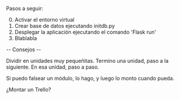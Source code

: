 Pasos a seguir:

0. Activar el entorno virtual
1. Crear base de datos ejecutando initdb.py
2. Desplegar la aplicación ejecutando el comando 'Flask run'
3. Blablabla



-- Consejos --

Dividir en unidades muy pequeñitas. 
Termino una unidad, paso a la siguiente. 
En esa unidad, paso a paso.

Si puedo falsear un módulo, lo hago, y luego lo monto cuando pueda.

¿Montar un Trello? 

